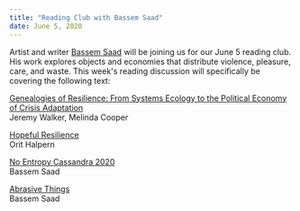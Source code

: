 ```yaml
---
title: "Reading Club with Bassem Saad"
date: June 5, 2020
---
```


Artist and writer [Bassem Saad](http://www.bassemsaad.com/) will be joining us for our June 5 reading club. His work explores objects and economies that distribute violence, pleasure, care, and waste. This week's reading discussion will specifically be covering the following text:


[Genealogies of Resilience: From Systems Ecology to the Political Economy of Crisis Adaptation](https://www.researchgate.net/publication/258186723_Genealogies_of_Resilience_From_Systems_Ecology_to_the_Political_Economy_of_Crisis_Adaptation)  
Jeremy Walker, Melinda Cooper

[Hopeful Resilience](https://www.e-flux.com/architecture/accumulation/96421/hopeful-resilience/)  
Orit Halpern

[No Entropy Cassandra 2020](https://unbag.net/in-tension/no-entropy-cassandra-2020)  
Bassem Saad

[Abrasive Things](https://docs.google.com/document/d/1x7iIW3Ha2F1l5A4vKqpiZJsy8329Nl3L7ZC4HnXgvJ8/edit)  
Bassem Saad
